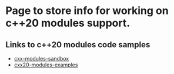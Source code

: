# Page to store info for working on c++20 modules support.

## Links to c++20 modules code samples
* [cxx-modules-sandbox](https://github.com/mathstuf/cxx-modules-sandbox)
* [cxx20-modules-examples](https://github.com/build2/cxx20-modules-examples/)